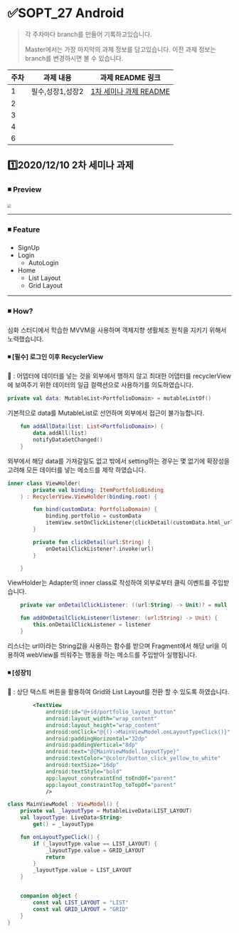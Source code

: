 # ✅SOPT_27 Android

> 각 주차마다 branch를 만들어 기록하고있습니다.
>
> Master에서는 가장 마지막의 과제 정보를 담고있습니다. 이전 과제 정보는 branch를 변경하시면 볼 수 있습니다.

| 주차 | 과제 내용        | 과제 README 링크                                             |
| ---- | ---------------- | ------------------------------------------------------------ |
| 1    | 필수,성장1,성장2 | [1차 세미나 과제 README](https://github.com/jinsu4755/AndroidSOPT/blob/week1(MVVM)-login%2CsignUp%2CAutoLogin/SOPT_27th_Android/README.md) |
| 2    |                  |                                                              |
| 3    |                  |                                                              |
| 4    |                  |                                                              |
| 6    |                  |                                                              |



## 1️⃣2020/12/10 2차 세미나 과제

### ◾ Preview

<img src="./README/week2/week2.gif" style="zoom: 50%;" />

---

### ◾ Feature

- SignUp
- Login
  - AutoLogin
- Home
  - List Layout
  - Grid Layout

---

### ◾ How?

심화 스터디에서 학습한 MVVM을 사용하며 객체지향 생활체조 원칙을 지키기 위해서 노력했습니다.



#### ◾ [필수]  로그인 이후 RecyclerView

🥕 : 어뎁터에 데이터를 넣는 것을 외부에서 행하지 않고 최대한 어뎁터를 recyclerView에 보여주기 위한 데이터의 일급 컬랙션으로 사용하기를 의도하였습니다.

```kotlin
private val data: MutableList<PortfolioDomain> = mutableListOf()
```

기본적으로 data를 MutableList로 선언하며 외부에서 접근이 불가능합니다.

```kotlin
    fun addAllData(list: List<PortfolioDomain>) {
        data.addAll(list)
        notifyDataSetChanged()
    }
```

외부에서 해당 data를 가져갈일도 없고 밖에서 setting하는 경우는 몇 없기에 확장성을 고려해 모든 데이터를 넣는 메소드를 제작 하였습니다.



```kotlin
inner class ViewHolder(
        private val binding: ItemPortfolioBinding
    ) : RecyclerView.ViewHolder(binding.root) {

        fun bind(customData: PortfolioDomain) {
            binding.portfolio = customData
            itemView.setOnClickListener{clickDetail(customData.html_url)}
        }

        private fun clickDetail(url:String) {
            onDetailClickListener?.invoke(url)
        }

    }
```

ViewHolder는 Adapter의 inner class로 작성하여 외부로부터 클릭 이벤트를 주입받습니다.

```kotlin
    private var onDetailClickListener: ((url:String) -> Unit)? = null

    fun addOnDetailClickListener(listener: (url:String) -> Unit) {
        this.onDetailClickListener = listener
    }
```

리스너는 url이라는 String값을 사용하는 함수를 받으며 Fragment에서 해당 url을 이용하여 webView를 띄워주는 행동을 하는 메소드를 주입받아 실행됩니다.

#### ◾ [성장1] 

🥕 : 상단 택스트 버튼을 활용하여 Grid와 List Layout를 전환 할 수 있도록 하였습니다.

```xml
        <TextView
            android:id="@+id/portfolio_layout_button"
            android:layout_width="wrap_content"
            android:layout_height="wrap_content"
            android:onClick="@{()->MainViewModel.onLayoutTypeClick()}"
            android:paddingHorizontal="32dp"
            android:paddingVertical="8dp"
            android:text="@{MainViewModel.layoutType}"
            android:textColor="@color/button_click_yellow_to_white"
            android:textSize="16dp"
            android:textStyle="bold"
            app:layout_constraintEnd_toEndOf="parent"
            app:layout_constraintTop_toTopOf="parent"
            />
```

```kotlin
class MainViewModel : ViewModel() {
    private val _layoutType = MutableLiveData(LIST_LAYOUT)
    val layoutType: LiveData<String>
        get() = _layoutType

    fun onLayoutTypeClick() {
        if (_layoutType.value == LIST_LAYOUT) {
            _layoutType.value = GRID_LAYOUT
            return
        }
        _layoutType.value = LIST_LAYOUT
    }


    companion object {
        const val LIST_LAYOUT = "LIST"
        const val GRID_LAYOUT = "GRID"
    }
}
```






